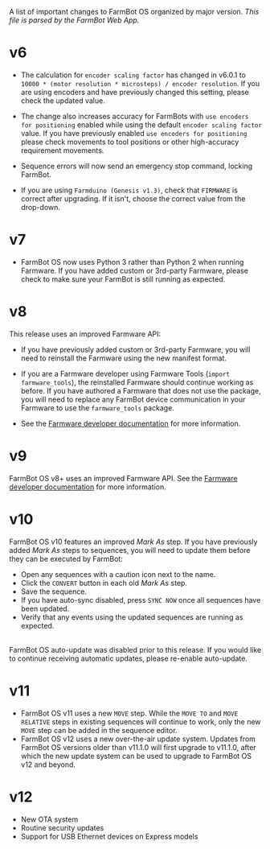 A list of important changes to FarmBot OS organized by major version.
_This file is parsed by the FarmBot Web App._

# v6

* The calculation for `encoder scaling factor` has changed in v6.0.1 to `10000 * (motor resolution * microsteps) / encoder resolution`. If you are using encoders and have previously changed this setting, please check the updated value.

* The change also increases accuracy for FarmBots with `use encoders for positioning` enabled while using the default `encoder scaling factor` value. If you have previously enabled `use encoders for positioning`  please check movements to tool positions or other high-accuracy requirement movements.

* Sequence errors will now send an emergency stop command, locking FarmBot.

* If you are using `Farmduino (Genesis v1.3)`, check that `FIRMWARE` is correct after upgrading. If it isn't, choose the correct value from the drop-down.

# v7

* FarmBot OS now uses Python 3 rather than Python 2 when running Farmware. If you have added custom or 3rd-party Farmware, please check to make sure your FarmBot is still running as expected.

# v8

This release uses an improved Farmware API:
<br>
* If you have previously added custom or 3rd-party Farmware, you will need to reinstall the Farmware using the new manifest format.

* If you are a Farmware developer using Farmware Tools (`import farmware_tools`), the reinstalled Farmware should continue working as before. If you have authored a Farmware that does not use the package, you will need to replace any FarmBot device communication in your Farmware to use the `farmware_tools` package.

* See the [Farmware developer documentation](https://developer.farm.bot/docs/farmware) for more information.

# v9

FarmBot OS v8+ uses an improved Farmware API. See the [Farmware developer documentation](https://developer.farm.bot/docs/farmware) for more information.

# v10

FarmBot OS v10 features an improved *Mark As* step. If you have previously added *Mark As* steps to sequences, you will need to update them before they can be executed by FarmBot:
* Open any sequences with a caution icon next to the name.
* Click the `CONVERT` button in each old *Mark As* step.
* Save the sequence.
* If you have auto-sync disabled, press `SYNC NOW` once all sequences have been updated.
* Verify that any events using the updated sequences are running as expected.
<br>
FarmBot OS auto-update was disabled prior to this release. If you would like to continue receiving automatic updates, please re-enable auto-update.

# v11

* FarmBot OS v11 uses a new `MOVE` step. While the `MOVE TO` and `MOVE RELATIVE` steps in existing sequences will continue to work, only the new `MOVE` step can be added in the sequence editor.
* FarmBot OS v12 uses a new over-the-air update system. Updates from FarmBot OS versions older than v11.1.0 will first upgrade to v11.1.0, after which the new update system can be used to upgrade to FarmBot OS v12 and beyond.

# v12

 * New OTA system
 * Routine security updates
 * Support for USB Ethernet devices on Express models
